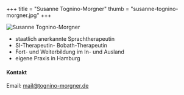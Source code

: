 +++
title = "Susanne Tognino-Morgner"
thumb = "susanne-tognino-morgner.jpg"
+++

<img class="referentin" src="/referentinnen/susanne-tognino-morgner.jpg" alt="Susanne Tognino-Morgner" />

- staatlich anerkannte Sprachtherapeutin
- SI-Therapeutin- Bobath-Therapeutin
- Fort- und Weiterbildung im In- und Ausland
- eigene Praxis in Hamburg

#### Kontakt

Email: [mail@tognino-morgner.de](mailto:mail@tognino-morgner.de)
